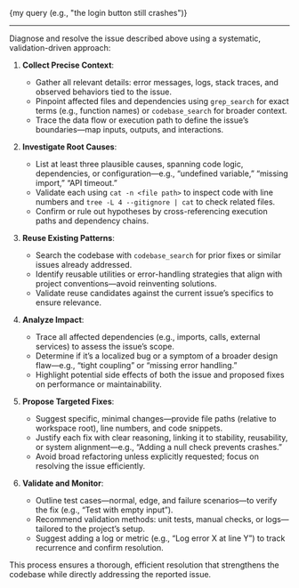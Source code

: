 {my query (e.g., "the login button still crashes")}

---

Diagnose and resolve the issue described above using a systematic, validation-driven approach:

1. **Collect Precise Context**:
   - Gather all relevant details: error messages, logs, stack traces, and observed behaviors tied to the issue.
   - Pinpoint affected files and dependencies using `grep_search` for exact terms (e.g., function names) or `codebase_search` for broader context.
   - Trace the data flow or execution path to define the issue’s boundaries—map inputs, outputs, and interactions.

2. **Investigate Root Causes**:
   - List at least three plausible causes, spanning code logic, dependencies, or configuration—e.g., “undefined variable,” “missing import,” “API timeout.”
   - Validate each using `cat -n <file path>` to inspect code with line numbers and `tree -L 4 --gitignore | cat` to check related files.
   - Confirm or rule out hypotheses by cross-referencing execution paths and dependency chains.

3. **Reuse Existing Patterns**:
   - Search the codebase with `codebase_search` for prior fixes or similar issues already addressed.
   - Identify reusable utilities or error-handling strategies that align with project conventions—avoid reinventing solutions.
   - Validate reuse candidates against the current issue’s specifics to ensure relevance.

4. **Analyze Impact**:
   - Trace all affected dependencies (e.g., imports, calls, external services) to assess the issue’s scope.
   - Determine if it’s a localized bug or a symptom of a broader design flaw—e.g., “tight coupling” or “missing error handling.”
   - Highlight potential side effects of both the issue and proposed fixes on performance or maintainability.

5. **Propose Targeted Fixes**:
   - Suggest specific, minimal changes—provide file paths (relative to workspace root), line numbers, and code snippets.
   - Justify each fix with clear reasoning, linking it to stability, reusability, or system alignment—e.g., “Adding a null check prevents crashes.”
   - Avoid broad refactoring unless explicitly requested; focus on resolving the issue efficiently.

6. **Validate and Monitor**:
   - Outline test cases—normal, edge, and failure scenarios—to verify the fix (e.g., “Test with empty input”).
   - Recommend validation methods: unit tests, manual checks, or logs—tailored to the project’s setup.
   - Suggest adding a log or metric (e.g., “Log error X at line Y”) to track recurrence and confirm resolution.

This process ensures a thorough, efficient resolution that strengthens the codebase while directly addressing the reported issue.